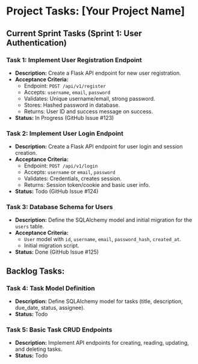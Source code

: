 # Project Tasks: [Your Project Name]

## Current Sprint Tasks (Sprint 1: User Authentication)

### Task 1: Implement User Registration Endpoint
- **Description:** Create a Flask API endpoint for new user registration.
- **Acceptance Criteria:**
    - Endpoint: `POST /api/v1/register`
    - Accepts: `username`, `email`, `password`
    - Validates: Unique username/email, strong password.
    - Stores: Hashed password in database.
    - Returns: User ID and success message on success.
- **Status:** In Progress (GitHub Issue #123)

### Task 2: Implement User Login Endpoint
- **Description:** Create a Flask API endpoint for user login and session creation.
- **Acceptance Criteria:**
    - Endpoint: `POST /api/v1/login`
    - Accepts: `username` or `email`, `password`
    - Validates: Credentials, creates session.
    - Returns: Session token/cookie and basic user info.
- **Status:** Todo (GitHub Issue #124)

### Task 3: Database Schema for Users
- **Description:** Define the SQLAlchemy model and initial migration for the `users` table.
- **Acceptance Criteria:**
    - `User` model with `id`, `username`, `email`, `password_hash`, `created_at`.
    - Initial migration script.
- **Status:** Done (GitHub Issue #125)

## Backlog Tasks:

### Task 4: Task Model Definition
- **Description:** Define SQLAlchemy model for tasks (title, description, due_date, status, assignee).
- **Status:** Todo

### Task 5: Basic Task CRUD Endpoints
- **Description:** Implement API endpoints for creating, reading, updating, and deleting tasks.
- **Status:** Todo
